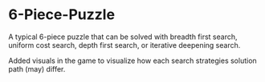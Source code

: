 # 6-Piece-Puzzle
A typical 6-piece puzzle that can be solved with breadth first search, uniform cost search, depth first search, or iterative deepening search.

Added visuals in the game to visualize how each search strategies solution path (may) differ.
